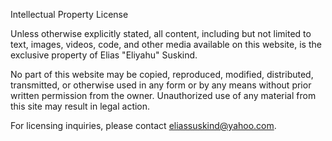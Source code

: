 Intellectual Property License

Unless otherwise explicitly stated, all content, including but not limited to text, images, videos, code, and other media available on this website, is the exclusive property of Elias "Eliyahu" Suskind.

No part of this website may be copied, reproduced, modified, distributed, transmitted, or otherwise used in any form or by any means without prior written permission from the owner. Unauthorized use of any material from this site may result in legal action.

For licensing inquiries, please contact eliassuskind@yahoo.com.
